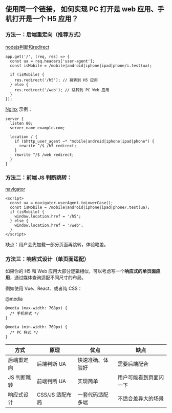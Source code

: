 ## 使用同⼀个链接， 如何实现 PC 打开是 web 应用、手机打开是⼀个 H5 应用？

### 方法一：后端重定向（推荐方式）

[nodejs判断和redirect](服务端/nodejs/http和https)

```
app.get('/', (req, res) => {
  const ua = req.headers['user-agent'];
  const isMobile = /mobile|android|iphone|ipad|phone/i.test(ua);

  if (isMobile) {
    res.redirect('/h5'); // 跳转到 H5 应用
  } else {
    res.redirect('/web'); // 跳转到 PC Web 应用
  }
});
```

[Nginx](服务端/nginx/nginx) 示例：

```
server {
  listen 80;
  server_name example.com;

  location / {
    if ($http_user_agent ~* "mobile|android|iphone|ipad|phone") {
      rewrite ^/$ /h5 redirect;
    }
    rewrite ^/$ /web redirect;
  }
}
```

### 方法二：前端 JS 判断跳转：

[navigator](浏览器/网页相关/navigator.userAgent)

```
<script>
  const ua = navigator.userAgent.toLowerCase();
  const isMobile = /mobile|android|iphone|ipad|phone/.test(ua);
  if (isMobile) {
    window.location.href = '/h5';
  } else {
    window.location.href = '/web';
  }
</script>
```

缺点：用户会先加载一部分页面再跳转，体验略差。

### 方法三：响应式设计（单页面适配）

如果你的 H5 和 Web 应用大部分逻辑相似，可以考虑写一个**响应式的单页面应用**，通过媒体查询适配不同尺寸的布局。

例如使用 Vue、React、或者纯 CSS：

[@media](前端/css/@media)

```
@media (max-width: 768px) {
  /* 手机样式 */
}

@media (min-width: 769px) {
  /* PC 样式 */
}

```

|方式|原理|优点|缺点|
|---|---|---|---|
|后端重定向|后端判断 UA|快速准确、体验好|需要后端配合|
|JS 判断跳转|前端判断 UA|实现简单|用户可能看到页面闪一下|
|响应式设计|CSS/JS 适配布局|一套代码适配多端|不适合差异大的场景|
